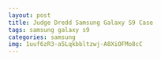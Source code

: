 ```yaml
---
layout: post
title: Judge Dredd Samsung Galaxy S9 Case
tags: samsung galaxy s9
categories: samsung
img: 1uuf6zR3-a5Lqkbbltzwj-A8XiOFMo8cC
---
```

